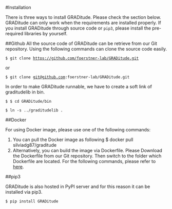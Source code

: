 #Installation

There is three ways to install GRADitude.  Please check the section below. 
GRADitude can only work when the requirements are installed properly. 
If you install GRADitude through source code or <code>pip3</code>, please install the pre-required libraries by yourself.


##Github
All the source code of GRADitude can be retrieve 
from our Git repository. Using the following commands can clone the source code easily.

<code>$ git clone https://github.com/foerstner-lab/GRADitude.git</code>

or

<code>$ git clone git@github.com:foerstner-lab/GRADitude.git</code>

In order to make GRADitude runnable, we have to  create a soft 
link of graditudelib in bin.

<code>$ $ cd GRADitude/bin</code>

<code>$ ln -s ../graditudelib .</code>

##Docker

For using Docker image, please use one of the following commands:

1) You can pull the Docker image as following
$ docker pull silviadg87/graditude
2) Alternatively, you can build the image via Dockerfile. 
Please Download the Dockerfile from our Git repository. 
Then switch to the folder which Dockerfile are located. 
For the following commands, please refer to [here](https://docs.docker.com/get-started/part2/).


##pip3

GRADitude is also hosted in PyPI server and for this reason it can be installed via pip3.

<code>$ pip install GRADitude



